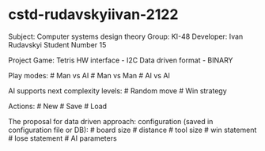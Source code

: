 # cstd-rudavskyiivan-2122

Subject: Computer systems design theory
Group: KI-48
Developer: Ivan Rudavskyi
Student Number 15

Project Game: Tetris
HW interface - I2C
Data driven format - BINARY

Play modes:
    # Man vs AI
    # Man vs Man
    # AI vs AI

AI supports next complexity levels:
    # Random move
    # Win strategy

Actions:
    # New
    # Save
    # Load

The proposal for data driven approach: configuration (saved in configuration file or DB):
    # board size
    # distance
    # tool size
    # win statement
    # lose statement
    # AI parameters
